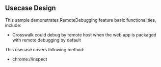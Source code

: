 ## Usecase Design

This sample demonstrates RemoteDebugging feature basic functionalities, include:

* Crosswalk could debug by remote host when the web app is packaged with remote debugging by default

This usecase covers following method:

* chrome://inspect
